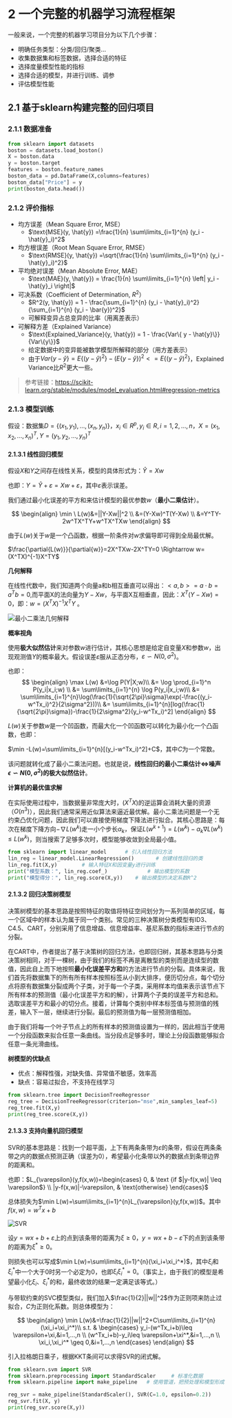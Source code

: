 # 2 一个完整的机器学习流程框架

一般来说，一个完整的机器学习项目分为以下几个步骤：

- 明确任务类型：分类/回归/聚类...
- 收集数据集和标签数据，选择合适的特征
- 选择度量模型性能的指标
- 选择合适的模型，并进行训练、调参
- 评估模型性能

## 2.1 基于sklearn构建完整的回归项目

### 2.1.1 数据准备

```python
from sklearn import datasets
boston = datasets.load_boston()
X = boston.data
y = boston.target
features = boston.feature_names
boston_data = pd.DataFrame(X,columns=features)
boston_data["Price"] = y
print(boston_data.head())
```

### 2.1.2 评价指标

- 均方误差（Mean Square Error, MSE）
  - $\text{MSE}(y, \hat{y}) =\frac{1}{n} \sum\limits_{i=1}^{n} (y_i - \hat{y}_i)^2$
- 均方根误差（Root Mean Square Error, RMSE）
  - $\text{RMSE}(y, \hat{y}) =\sqrt{\frac{1}{n} \sum\limits_{i=1}^{n} (y_i - \hat{y}_i)^2}$
 - 平均绝对误差（Mean Absolute Error, MAE）
      - $\text{MAE}(y, \hat{y}) = \frac{1}{n} \sum\limits_{i=1}^{n} \left| y_i - \hat{y}_i \right|$
 - 可决系数（Coefficient of Determination, $R^2$）
      - $R^2(y, \hat{y}) = 1 - \frac{\sum_{i=1}^{n} (y_i - \hat{y}_i)^2}{\sum_{i=1}^{n} (y_i - \bar{y})^2}$
      - 可解释变异占总变异的比率（用离差表示）
 - 可解释方差（Explained Variance）
      - $\text{Explained_Variance}(y, \hat{y}) = 1 - \frac{Var\{ y - \hat{y}\}}{Var\{y\}}$
      - 给定数据中的变异能被数学模型所解释的部分（用方差表示）
      - 由于$Var\{ y - \hat{y}\}=E\{(y - \hat{y})^2\}-(E\{y - \hat{y}\})^2<=E\{(y - \hat{y})^2\}$，Explained Variance比$R^2$更大一些。

> 参考链接：https://scikit-learn.org/stable/modules/model_evaluation.html#regression-metrics

### 2.1.3 模型训练

假设：数据集$D = \{(x_1,y_1),...,(x_n,y_n) \}$，$x_i \in R^p,y_i \in R,i = 1,2,...,n$，$X = (x_1,x_2,...,x_n)^T,Y=(y_1,y_2,...,y_n)^T$ 

#### 2.1.3.1 线性回归模型

假设$X$和$Y$之间存在线性关系，模型的具体形式为：$\hat{Y}=Xw$    

也即：$Y=\hat{Y}+\varepsilon=Xw+\varepsilon$，其中$\varepsilon$表示误差。

我们通过最小化误差的平方和来估计模型的最优参数$w$（**最小二乘估计**）。

$$
\begin{align}
\min \ L(w)&=||Y-Xw||^2 \\
&=(Y-Xw)^T(Y-Xw) \\
&=Y^TY-2w^TX^TY+w^TX^TXw
\end{align}
$$

由于$L(w)$关于$w$是一个凸函数，根据一阶条件对$w$求偏导即可得到全局最优解。

$\frac{\partial{L(w)}}{\partial{w}}=2X^TXw-2X^TY=0 \Rightarrow   w=(X^TX)^{-1}X^TY$

**几何解释**

在线性代数中，我们知道两个向量a和b相互垂直可以得出：$<a,b> = a\cdot b = a^Tb = 0$,而平面X的法向量为$Y-Xw$，与平面X互相垂直，因此：$X^T(Y-Xw) = 0$，即：$w = (X^TX)^{-1}X^TY$ 。

![最小二乘法几何解释](sklearn-回归.assets/最小二乘法几何解释.png)

**概率视角**

使用**极大似然估计**来对参数$w$进行估计，其核心思想是给定自变量$X$和参数$w$，出现观测值$Y$的概率最大。假设误差$\varepsilon$服从正态分布，$\varepsilon\backsim N(0,\sigma^2)$。

也即：
$$
\begin{align}
\max L(w) &=\log P(Y|X;w)\\
&= \log \prod_{i=1}^n P(y_i|x_i;w) \\
&= \sum\limits_{i=1}^{n} \log P(y_i|x_i;w)\\
&= \sum\limits_{i=1}^{n}\log(\frac{1}{\sqrt{2\pi}\sigma}\exp(-\frac{(y_i-w^Tx_i)^2}{2\sigma^2}))\\
&= \sum\limits_{i=1}^{n}[log(\frac{1}{\sqrt{2\pi}\sigma})-\frac{1}{2\sigma^2}(y_i-w^Tx_i)^2]
\end{align}
$$

$L(w)$关于参数$w$是一个凹函数，而最大化一个凹函数可以转化为最小化一个凸函数，也即：

$\min -L(w)=\sum\limits_{i=1}^{n}[(y_i-w^Tx_i)^2]+C$，其中$C$为一个常数。

该问题就转化成了最小二乘法问题。也就是说，**线性回归的最小二乘估计$\Leftrightarrow$噪声$\epsilon\backsim N(0,\sigma^2)$的极大似然估计**。

**计算机的最优值求解**

在实际使用过程中，当数据量非常庞大时，$(X^TX)$的逆运算会消耗大量的资源（$O(n^3)$），因此我们通常采用近似算法来逼近最优解。最小二乘法问题是一个无约束凸优化问题，因此我们可以直接使用梯度下降法进行拟合。其核心思路是：每次在梯度下降方向$-\nabla L(w^k)$走一小个步长$\alpha _k$，保证$L(w^{k+1})=L(w^{k})-\alpha _k\nabla L(w^k)\leq L(w^{k})$，则当搜索了足够多次时，模型能够收敛到全局最小值。

```python
from sklearn import linear_model      # 引入线性回归方法
lin_reg = linear_model.LinearRegression()       # 创建线性回归的类
lin_reg.fit(X,y)        # 输入特征X和因变量y进行训练
print("模型系数：", lin_reg.coef_)             # 输出模型的系数
print("模型得分：", lin_reg.score(X,y))    # 输出模型的决定系数R^2
```

#### 2.1.3.2 回归决策树模型

决策树模型的基本思路是按照特征的取值将特征空间划分为一系列简单的区域，每一个区域中的样本认为属于同一个类别。常见的三种决策树分类模型有ID3、C4.5、CART，分别采用了信息增益、信息增益率、基尼系数的指标来进行节点的分裂。

在CART中，作者提出了基于决策树的回归方法，也即回归树，其基本思路与分类决策树相同，对于一棵树，由于我们的标签不再是离散型的类别而是连续型的数值，因此自上而下地按照**最小化误差平方和**的方法进行节点的分裂。具体来说，我们首先将数据集下的所有所有样本按照标签从小到大排序，便历切分点，每个切分点将原有数据集分裂成两个子类，对于每一个子类，采用样本均值来表示该节点下所有样本的预测值（最小化误差平方和的解），计算两个子类的误差平方和总和。选取误差平方和最小的切分点。接着，计算每个类别中样本标签值与预测值的残差，输入下一层，继续进行分裂。最后的预测值为每一层预测值相加。

由于我们将每一个叶子节点上的所有样本的预测值设置为一样的，因此相当于使用一个分段函数来拟合任意一条曲线。当分段点足够多时，理论上分段函数能够拟合任意一条光滑曲线。

**树模型的优缺点**

- 优点：解释性强，对缺失值、异常值不敏感，效率高
- 缺点：容易过拟合，不支持在线学习

```python
from sklearn.tree import DecisionTreeRegressor    
reg_tree = DecisionTreeRegressor(criterion="mse",min_samples_leaf=5)
reg_tree.fit(X,y)
print(reg_tree.score(X,y))
```

#### 2.1.3.3 支持向量机回归模型

SVR的基本思路是：找到一个超平面，上下有两条条带为$\varepsilon$的条带，假设在两条条带之内的数据点预测正确（误差为0），希望最小化条带以外的数据点到条带边界的距离和。

也即：$L_{\varepsilon}(y,f(x,w))=\begin{cases} 0, & \text {if $|y-f(x,w)| \leq \varepsilon$} \\ |y-f(x,w)|-\varepsilon, & \text{otherwise} \end{cases}$

总体损失为$\min L(w)=\sum\limits_{i=1}^{n}L_{\varepsilon}(y,f(x,w))$。其中$f(x,w)=w^Tx+b$

![SVR](sklearn-回归.assets/SVR.png)

设$y=wx+b+\varepsilon$上的点到该条带的距离为$\xi\geq 0$，$y=wx+b-\varepsilon$下的点到该条带的距离为$\xi^*\geq 0$。

则损失也可以写成$\min L(w)=\sum\limits_{i=1}^{n}(\xi_i+\xi_i^*)$，其中$\xi_i$和$\xi_i^*$中一个大于0时另一个必定为0，也即$\xi_i\xi_i^*=0$。（事实上，由于我们的模型是希望最小化$\xi_i$、$\xi_i^*$的和，最终收敛的结果一定满足该等式。）

与带软约束的SVC模型类似，我们加入$\frac{1}{2}||w||^2$作为正则项来防止过拟合，$C$为正则化系数。则总体模型为：

$$
\begin{align}
\min L(w)&=\frac{1}{2}||w||^2+C\sum\limits_{i=1}^{n}(\xi_i+\xi_i^*)\\
s.t. & 
\begin{cases}
y_i-(w^Tx_i+b)\leq \varepsilon+\xi,&i=1,...,n \\
(w^Tx_i+b)-y_i\leq \varepsilon+\xi^*,&i=1,...,n \\
\xi_i,\xi_i^* \geq 0,&i=1,...,n
\end{cases}
\end{align}
$$

引入拉格朗日乘子，根据KKT条间可以求得SVR的闭式解。

```python
from sklearn.svm import SVR
from sklearn.preprocessing import StandardScaler     # 标准化数据
from sklearn.pipeline import make_pipeline   # 使用管道，把预处理和模型形成一个流程

reg_svr = make_pipeline(StandardScaler(), SVR(C=1.0, epsilon=0.2))
reg_svr.fit(X, y)
print(reg_svr.score(X,y))
```













